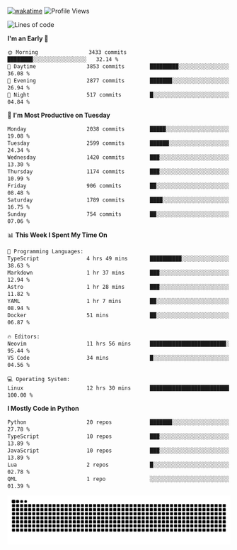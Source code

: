 [![wakatime](https://wakatime.com/badge/user/b920b284-3cde-4cd4-b72e-f7f22d050b16.svg)](https://wakatime.com/@b920b284-3cde-4cd4-b72e-f7f22d050b16)
![Profile Views](http://img.shields.io/badge/Profile%20Views-4586-blue)
<!--START_SECTION:waka-->
![Lines of code](https://img.shields.io/badge/From%20Hello%20World%20I%27ve%20Written-10.0%20million%20lines%20of%20code-blue)

**I'm an Early 🐤** 

```text
🌞 Morning                3433 commits        ████████░░░░░░░░░░░░░░░░░   32.14 % 
🌆 Daytime                3853 commits        █████████░░░░░░░░░░░░░░░░   36.08 % 
🌃 Evening                2877 commits        ███████░░░░░░░░░░░░░░░░░░   26.94 % 
🌙 Night                  517 commits         █░░░░░░░░░░░░░░░░░░░░░░░░   04.84 % 
```
📅 **I'm Most Productive on Tuesday** 

```text
Monday                   2038 commits        █████░░░░░░░░░░░░░░░░░░░░   19.08 % 
Tuesday                  2599 commits        ██████░░░░░░░░░░░░░░░░░░░   24.34 % 
Wednesday                1420 commits        ███░░░░░░░░░░░░░░░░░░░░░░   13.30 % 
Thursday                 1174 commits        ███░░░░░░░░░░░░░░░░░░░░░░   10.99 % 
Friday                   906 commits         ██░░░░░░░░░░░░░░░░░░░░░░░   08.48 % 
Saturday                 1789 commits        ████░░░░░░░░░░░░░░░░░░░░░   16.75 % 
Sunday                   754 commits         ██░░░░░░░░░░░░░░░░░░░░░░░   07.06 % 
```


📊 **This Week I Spent My Time On** 

```text
💬 Programming Languages: 
TypeScript               4 hrs 49 mins       ██████████░░░░░░░░░░░░░░░   38.63 % 
Markdown                 1 hr 37 mins        ███░░░░░░░░░░░░░░░░░░░░░░   12.94 % 
Astro                    1 hr 28 mins        ███░░░░░░░░░░░░░░░░░░░░░░   11.82 % 
YAML                     1 hr 7 mins         ██░░░░░░░░░░░░░░░░░░░░░░░   08.94 % 
Docker                   51 mins             ██░░░░░░░░░░░░░░░░░░░░░░░   06.87 % 

🔥 Editors: 
Neovim                   11 hrs 56 mins      ████████████████████████░   95.44 % 
VS Code                  34 mins             █░░░░░░░░░░░░░░░░░░░░░░░░   04.56 % 

💻 Operating System: 
Linux                    12 hrs 30 mins      █████████████████████████   100.00 % 
```

**I Mostly Code in Python** 

```text
Python                   20 repos            ███████░░░░░░░░░░░░░░░░░░   27.78 % 
TypeScript               10 repos            ███░░░░░░░░░░░░░░░░░░░░░░   13.89 % 
JavaScript               10 repos            ███░░░░░░░░░░░░░░░░░░░░░░   13.89 % 
Lua                      2 repos             █░░░░░░░░░░░░░░░░░░░░░░░░   02.78 % 
QML                      1 repo              ░░░░░░░░░░░░░░░░░░░░░░░░░   01.39 % 
```




<!--END_SECTION:waka-->
![Snake animation](https://raw.githubusercontent.com/timmypidashev/timmypidashev/main/commits.svg)
